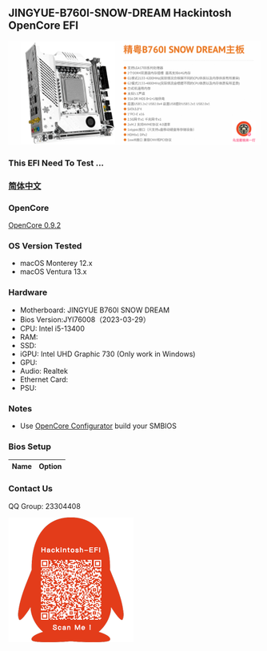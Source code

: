 ## JINGYUE-B760I-SNOW-DREAM Hackintosh OpenCore EFI

![image](ScreenShot/JINGYUEB760I.png)


### This EFI Need  To Test  ...

### [简体中文](README.zh_CN.md)

### OpenCore

[OpenCore 0.9.2](https://github.com/acidanthera/OpenCorePkg)

### OS Version Tested

- macOS Monterey 12.x
- macOS Ventura  13.x 

### Hardware

- Motherboard: JINGYUE B760I SNOW DREAM
- Bios Version:JYI76008（2023-03-29）
- CPU: Intel i5-13400
- RAM: 
- SSD: 
- iGPU: Intel UHD Graphic 730 (Only work in Windows)
- GPU:
- Audio: Realtek 
- Ethernet Card: 
- PSU: 

### Notes

 - Use [OpenCore Configurator](https://mackie100projects.altervista.org/opencore-configurator/) build your SMBIOS

### Bios Setup

| Name | Option |
| ----- | --- |

### Contact Us

QQ Group: 23304408

![image](ScreenShot/QRCode.png)


